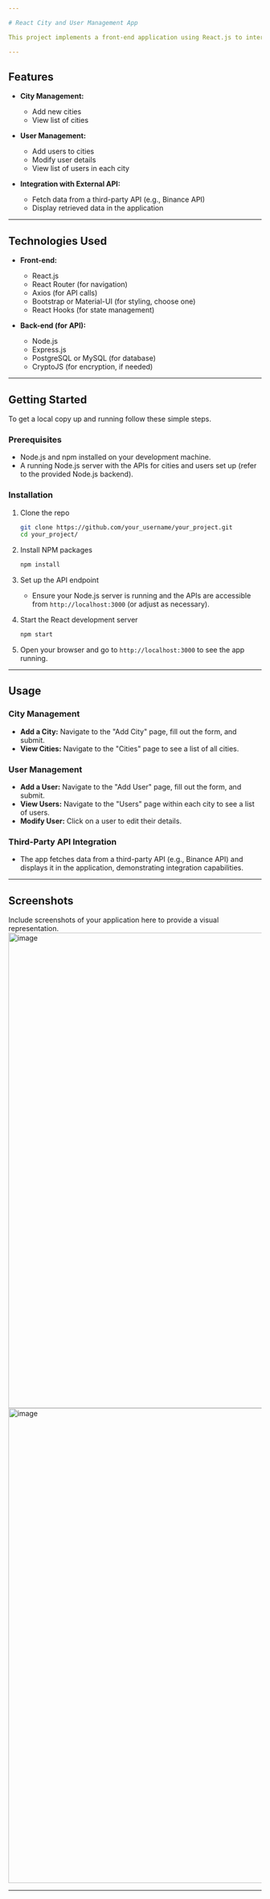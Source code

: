 ```yaml
---

# React City and User Management App

This project implements a front-end application using React.js to interact with APIs for managing cities and users. It includes functionalities for adding cities, managing users within those cities, and interfacing with third-party APIs.

---
```


## Features

- **City Management:**
  - Add new cities
  - View list of cities

- **User Management:**
  - Add users to cities
  - Modify user details
  - View list of users in each city

- **Integration with External API:**
  - Fetch data from a third-party API (e.g., Binance API)
  - Display retrieved data in the application

---

## Technologies Used

- **Front-end:**
  - React.js
  - React Router (for navigation)
  - Axios (for API calls)
  - Bootstrap or Material-UI (for styling, choose one)
  - React Hooks (for state management)

- **Back-end (for API):**
  - Node.js
  - Express.js
  - PostgreSQL or MySQL (for database)
  - CryptoJS (for encryption, if needed)

---

## Getting Started

To get a local copy up and running follow these simple steps.

### Prerequisites

- Node.js and npm installed on your development machine.
- A running Node.js server with the APIs for cities and users set up (refer to the provided Node.js backend).

### Installation

1. Clone the repo
   ```sh
   git clone https://github.com/your_username/your_project.git
   cd your_project/
   ```

2. Install NPM packages
   ```sh
   npm install
   ```

3. Set up the API endpoint

   - Ensure your Node.js server is running and the APIs are accessible from `http://localhost:3000` (or adjust as necessary).

4. Start the React development server
   ```sh
   npm start
   ```

5. Open your browser and go to `http://localhost:3000` to see the app running.

---

## Usage

### City Management

- **Add a City:** Navigate to the "Add City" page, fill out the form, and submit.
- **View Cities:** Navigate to the "Cities" page to see a list of all cities.

### User Management

- **Add a User:** Navigate to the "Add User" page, fill out the form, and submit.
- **View Users:** Navigate to the "Users" page within each city to see a list of users.
- **Modify User:** Click on a user to edit their details.

### Third-Party API Integration

- The app fetches data from a third-party API (e.g., Binance API) and displays it in the application, demonstrating integration capabilities.

---

## Screenshots

Include screenshots of your application here to provide a visual representation.
<img width="947" alt="image" src="https://github.com/Jyoti-Mahto/task/assets/85436815/a393c214-de14-4b9f-89b1-94ff15071057">
<img width="946" alt="image" src="https://github.com/Jyoti-Mahto/task/assets/85436815/8338ed9c-fd34-4daa-bc49-ae63876ce62b">



---
